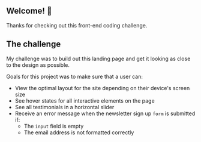 ## Welcome! 👋

Thanks for checking out this front-end coding challenge.

## The challenge

My challenge was to build out this landing page and get it looking as close to the design as possible.

Goals for this project was to make sure that a user can:

- View the optimal layout for the site depending on their device's screen size
- See hover states for all interactive elements on the page
- See all testimonials in a horizontal slider
- Receive an error message when the newsletter sign up `form` is submitted if:
  - The `input` field is empty
  - The email address is not formatted correctly

